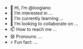 - 👋 Hi, I’m @loogiano
- 👀 I’m interested in ...
- 🌱 I’m currently learning ...
- 💞️ I’m looking to collaborate on ...
- 📫 How to reach me ...
- 😄 Pronouns: ...
- ⚡ Fun fact: ...

<!---
loogiano/loogiano is a ✨ special ✨ repository because its `README.md` (this file) appears on your GitHub profile.
You can click the Preview link to take a look at your changes.
--->
